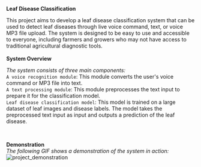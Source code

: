 **Leaf Disease Classification**

This project aims to develop a leaf disease classification system that can be used to detect leaf diseases through live voice command, text, or voice MP3 file upload. The system is designed to be easy to use and accessible to everyone, including farmers and growers who may not have access to traditional agricultural diagnostic tools. <br />
<br />
**System Overview**

_The system consists of three main components:_ <br />
    `A voice recognition module`: This module converts the user's voice command or MP3 file into text. <br />
    `A text processing module`: This module preprocesses the text input to prepare it for the classification model. <br />
    `Leaf disease classification model`: This model is trained on a large dataset of leaf images and disease labels. The model takes the preprocessed text input as input and outputs a prediction of the leaf disease. <br />

<br />

**Demonstration**
<br />
_The following GIF shows a demonstration of the system in action:_
<br />
![project_demonstration](https://github.com/yeasintaha/Leaf-Disease-WebApp/assets/62749854/f851260a-2419-4973-a220-9ea7c6e5eca7)
